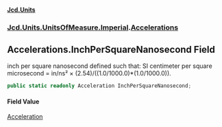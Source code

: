 #### [Jcd.Units](index.md 'index')
### [Jcd.Units.UnitsOfMeasure.Imperial](Jcd.Units.UnitsOfMeasure.Imperial.md 'Jcd.Units.UnitsOfMeasure.Imperial').[Accelerations](Accelerations.md 'Jcd.Units.UnitsOfMeasure.Imperial.Accelerations')

## Accelerations.InchPerSquareNanosecond Field

inch per square nanosecond defined such that: SI centimeter per square microsecond = in/ns² × (2.54)/((1.0/1000.0)*(1.0/1000.0)).

```csharp
public static readonly Acceleration InchPerSquareNanosecond;
```

#### Field Value
[Acceleration](Acceleration.md 'Jcd.Units.UnitTypes.Acceleration')